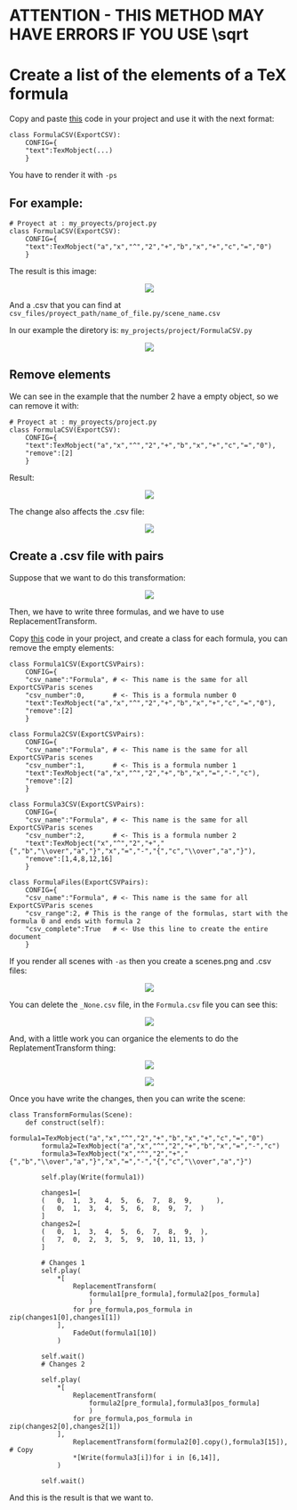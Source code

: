# ATTENTION - THIS METHOD MAY HAVE ERRORS IF YOU USE \sqrt

# Create a list of the elements of a TeX formula
Copy and paste [this](https://github.com/Elteoremadebeethoven/MyAnimations/blob/master/export_csv_file/export_csv_file.py) code in your project and use it with the next format:

```python3
class FormulaCSV(ExportCSV):
    CONFIG={
    "text":TexMobject(...)
    }
```
You have to render it with `-ps`

## For example:
```python3
# Proyect at : my_proyects/project.py
class FormulaCSV(ExportCSV):
    CONFIG={
    "text":TexMobject("a","x","^","2","+","b","x","+","c","=","0")
    }
```
The result is this image:

<p align="center"><img src ="/export_csv_file/images/im1.png" /></p>

And a .csv that you can find at `csv_files/proyect_path/name_of_file.py/scene_name.csv`

In our example the diretory is: `my_projects/project/FormulaCSV.py`

<p align="center"><img src ="/export_csv_file/images/im2.png" /></p>

## Remove elements
We can see in the example that the number 2 have a empty object, so we can remove it with:
```python3
# Proyect at : my_proyects/project.py
class FormulaCSV(ExportCSV):
    CONFIG={
    "text":TexMobject("a","x","^","2","+","b","x","+","c","=","0"),
    "remove":[2]
    }
```
Result:

<p align="center"><img src ="/export_csv_file/images/im3.png" /></p>

The change also affects the .csv file:

<p align="center"><img src ="/export_csv_file/images/im4.png" /></p>

## Create a .csv file with pairs

Suppose that we want to do this transformation:

<p align="center"><img src ="/export_csv_file/images/im5.gif" /></p>

Then, we have to write three formulas, and we have to use ReplacementTransform.

Copy [this](https://github.com/Elteoremadebeethoven/MyAnimations/blob/master/export_csv_file/export_csv_pairs.py) code in your project, and create a class for each formula, you can remove the empty elements:

```python3
class Formula1CSV(ExportCSVPairs):
    CONFIG={
    "csv_name":"Formula", # <- This name is the same for all ExportCSVParis scenes
    "csv_number":0,       # <- This is a formula number 0
    "text":TexMobject("a","x","^","2","+","b","x","+","c","=","0"),
    "remove":[2]
    }

class Formula2CSV(ExportCSVPairs):
    CONFIG={
    "csv_name":"Formula", # <- This name is the same for all ExportCSVParis scenes
    "csv_number":1,       # <- This is a formula number 1
    "text":TexMobject("a","x","^","2","+","b","x","=","-","c"),
    "remove":[2]
    }

class Formula3CSV(ExportCSVPairs):
    CONFIG={
    "csv_name":"Formula", # <- This name is the same for all ExportCSVParis scenes
    "csv_number":2,       # <- This is a formula number 2
    "text":TexMobject("x","^","2","+","{","b","\\over","a","}","x","=","-","{","c","\\over","a","}"),
    "remove":[1,4,8,12,16]
    }

class FormulaFiles(ExportCSVPairs):
    CONFIG={
    "csv_name":"Formula", # <- This name is the same for all ExportCSVParis scenes
    "csv_range":2, # This is the range of the formulas, start with the formula 0 and ends with formula 2
    "csv_complete":True   # <- Use this line to create the entire document
    }
```

If you render all scenes with `-as` then you create a scenes.png and .csv files:

<p align="center"><img src ="/export_csv_file/images/im_ex.png" /></p>

You can delete the `_None.csv` file, in the `Formula.csv` file you can see this:

<p align="center"><img src ="/export_csv_file/images/im6.png" /></p>

And, with a little work you can organice the elements to do the ReplatementTransform thing:

<p align="center"><img src ="/export_csv_file/images/im7.png" /></p>

<p align="center"><img src ="/export_csv_file/images/im8.png" /></p>


Once you have write the changes, then  you can write the scene:
```python3
class TransformFormulas(Scene):
    def construct(self):
        formula1=TexMobject("a","x","^","2","+","b","x","+","c","=","0")
        formula2=TexMobject("a","x","^","2","+","b","x","=","-","c")
        formula3=TexMobject("x","^","2","+","{","b","\\over","a","}","x","=","-","{","c","\\over","a","}")

        self.play(Write(formula1))

        changes1=[
        (   0,  1,  3,  4,  5,  6,  7,  8,  9,      ),
        (   0,  1,  3,  4,  5,  6,  8,  9,  7,  )   
        ]
        changes2=[
        (   0,  1,  3,  4,  5,  6,  7,  8,  9,  ),
        (   7,  0,  2,  3,  5,  9,  10, 11, 13, )
        ]

        # Changes 1
        self.play(
            *[
                ReplacementTransform(
                    formula1[pre_formula],formula2[pos_formula]
                    )
                for pre_formula,pos_formula in zip(changes1[0],changes1[1])
            ],
                FadeOut(formula1[10])
            )

        self.wait()
        # Changes 2

        self.play(
            *[
                ReplacementTransform(
                    formula2[pre_formula],formula3[pos_formula]
                    )
                for pre_formula,pos_formula in zip(changes2[0],changes2[1])
            ],
                ReplacementTransform(formula2[0].copy(),formula3[15]), # Copy
                *[Write(formula3[i])for i in [6,14]],
            )

        self.wait()
```

And this is the result is that we want to.

